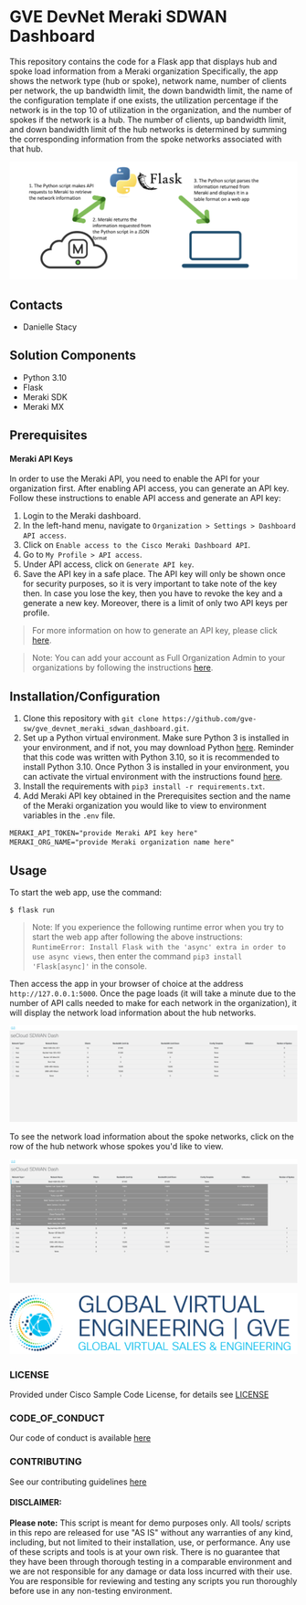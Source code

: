 # GVE DevNet Meraki SDWAN Dashboard
This repository contains the code for a Flask app that displays hub and spoke load information from a Meraki organization Specifically, the app shows the network type (hub or spoke), network name, number of clients per network, the up bandwidth limit, the down bandwidth limit, the name of the configuration template if one exists, the utilization percentage if the network is in the top 10 of utilization in the organization, and the number of spokes if the network is a hub. The number of clients, up bandwidth limit, and down bandwidth limit of the hub networks is determined by summing the corresponding information from the spoke networks associated with that hub.

![/IMAGES/meraki_sdwan_dashboard_workflow.png](/IMAGES/meraki_sdwan_dashboard_workflow.png)

## Contacts
* Danielle Stacy

## Solution Components
* Python 3.10
* Flask
* Meraki SDK
* Meraki MX

## Prerequisites
#### Meraki API Keys
In order to use the Meraki API, you need to enable the API for your organization first. After enabling API access, you can generate an API key. Follow these instructions to enable API access and generate an API key:
1. Login to the Meraki dashboard.
2. In the left-hand menu, navigate to `Organization > Settings > Dashboard API access`.
3. Click on `Enable access to the Cisco Meraki Dashboard API`.
4. Go to `My Profile > API access`.
5. Under API access, click on `Generate API key`.
6. Save the API key in a safe place. The API key will only be shown once for security purposes, so it is very important to take note of the key then. In case you lose the key, then you have to revoke the key and a generate a new key. Moreover, there is a limit of only two API keys per profile.

> For more information on how to generate an API key, please click [here](https://developer.cisco.com/meraki/api-v1/#!authorization/authorization). 

> Note: You can add your account as Full Organization Admin to your organizations by following the instructions [here](https://documentation.meraki.com/General_Administration/Managing_Dashboard_Access/Managing_Dashboard_Administrators_and_Permissions).

## Installation/Configuration
1. Clone this repository with `git clone https://github.com/gve-sw/gve_devnet_meraki_sdwan_dashboard.git`.
2. Set up a Python virtual environment. Make sure Python 3 is installed in your environment, and if not, you may download Python [here](https://www.python.org/downloads/). Reminder that this code was written with Python 3.10, so it is recommended to install Python 3.10. Once Python 3 is installed in your environment, you can activate the virtual environment with the instructions found [here](https://docs.python.org/3/tutorial/venv.html).
3. Install the requirements with `pip3 install -r requirements.txt`.
4. Add Meraki API key obtained in the Prerequisites section and the name of the Meraki organization you would like to view to environment variables in the `.env` file.
```
MERAKI_API_TOKEN="provide Meraki API key here"
MERAKI_ORG_NAME="provide Meraki organization name here"
```

## Usage
To start the web app, use the command:
```
$ flask run
```
> Note: If you experience the following runtime error when you try to start the web app after following the above instructions: `RuntimeError: Install Flask with the 'async' extra in order to use async views`, then enter the command `pip3 install 'Flask[async]'` in the console.

Then access the app in your browser of choice at the address `http://127.0.0.1:5000`. 
Once the page loads (it will take a minute due to the number of API calls needed to make for each network in the organization), it will display the network load information about the hub networks. 

![/IMAGES/sdwan_dash_hubs.png](/IMAGES/sdwan_dash_hubs.png)

To see the network load information about the spoke networks, click on the row of the hub network whose spokes you'd like to view.

![/IMAGES/sdwan_dash_spokes.png](/IMAGES/sdwan_dash_spokes.png)

![/IMAGES/0image.png](/IMAGES/0image.png)

### LICENSE

Provided under Cisco Sample Code License, for details see [LICENSE](LICENSE.md)

### CODE_OF_CONDUCT

Our code of conduct is available [here](CODE_OF_CONDUCT.md)

### CONTRIBUTING

See our contributing guidelines [here](CONTRIBUTING.md)

#### DISCLAIMER:
<b>Please note:</b> This script is meant for demo purposes only. All tools/ scripts in this repo are released for use "AS IS" without any warranties of any kind, including, but not limited to their installation, use, or performance. Any use of these scripts and tools is at your own risk. There is no guarantee that they have been through thorough testing in a comparable environment and we are not responsible for any damage or data loss incurred with their use.
You are responsible for reviewing and testing any scripts you run thoroughly before use in any non-testing environment.

